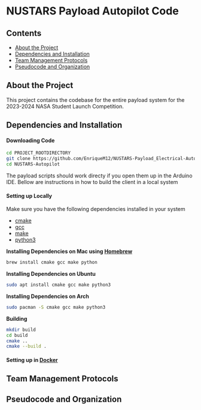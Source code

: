 # NUSTARS Payload Autopilot Code

## Contents

- [About the Project](#about-the-project)
- [Dependencies and Installation](#dependencies-and-installation)
- [Team Management Protocols](#team-management-protocols)
- [Pseudocode and Organization](#pseudocode-and-organization)

## About the Project

This project contains the codebase for the entire payload system for the 2023-2024 NASA Student Launch Competition.

## Dependencies and Installation
#### Downloading Code

```bash
cd PROJECT_ROOTDIRECTORY
git clone https://github.com/EnriqueM12/NUSTARS-Payload_Electrical-Autopilot NUSTARS-Autopilot
cd NUSTARS-Autopilot
```

The payload scripts should work directy if you open them up in the Arduino IDE. Bellow are instructions in how to build the client in a local system

#### Setting up Locally

Make sure you have the following dependencies installed in your system
- [cmake][]
- [gcc][]
- [make][]
- [python3][]

**Installing Dependencies on Mac using [Homebrew][]**

```bash
brew install cmake gcc make python
```

**Installing Dependencies on Ubuntu**

```bash
sudo apt install cmake gcc make python3
```

**Installing Dependencies on Arch**

```bash
sudo pacman -S cmake gcc make python3
```

**Building**
```bash
mkdir build
cd build
cmake ..
cmake --build .
```


#### Setting up in [Docker][]

## Team Management Protocols

## Pseudocode and Organization

[cmake]: https://www.cmake.org
[gcc]: https://gcc.gnu.org/
[make]: https://www.gnu.org/software/make/
[python3]: https://www.python.org/
[Homebrew]: https://brew.sh/
[Docker]: https://www.docker.com/
